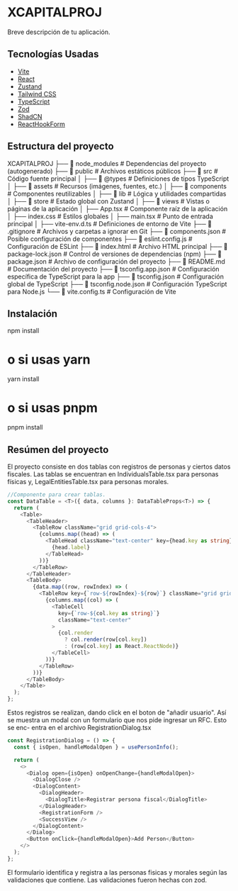 # XCAPITALPROJ

Breve descripción de tu aplicación.

## Tecnologías Usadas

- [Vite](https://vitejs.dev/)
- [React](https://react.dev/)
- [Zustand](https://zustand-demo.pmnd.rs/)
- [Tailwind CSS](https://tailwindcss.com/)
- [TypeScript](https://www.typescriptlang.org/)
- [Zod](https://zod.dev/)
- [ShadCN](https://ui.shadcn.com/docs/installation)
- [ReactHookForm](https://react-hook-form.com/)

## Estructura del proyecto

XCAPITALPROJ
├── 📂 node_modules # Dependencias del proyecto (autogenerado)
├── 📂 public # Archivos estáticos públicos
├── 📂 src # Código fuente principal
│ ├── 📂 @types # Definiciones de tipos TypeScript
│ ├── 📂 assets # Recursos (imágenes, fuentes, etc.)
│ ├── 📂 components # Componentes reutilizables
│ ├── 📂 lib # Lógica y utilidades compartidas
│ ├── 📂 store # Estado global con Zustand
│ ├── 📂 views # Vistas o páginas de la aplicación
│ ├── App.tsx # Componente raíz de la aplicación
│ ├── index.css # Estilos globales
│ ├── main.tsx # Punto de entrada principal
│ ├── vite-env.d.ts # Definiciones de entorno de Vite
├── 📜 .gitignore # Archivos y carpetas a ignorar en Git
├── 📜 components.json # Posible configuración de componentes
├── 📜 eslint.config.js # Configuración de ESLint
├── 📜 index.html # Archivo HTML principal
├── 📜 package-lock.json # Control de versiones de dependencias (npm)
├── 📜 package.json # Archivo de configuración del proyecto
├── 📜 README.md # Documentación del proyecto
├── 📜 tsconfig.app.json # Configuración específica de TypeScript para la app
├── 📜 tsconfig.json # Configuración global de TypeScript
├── 📜 tsconfig.node.json # Configuración TypeScript para Node.js
└── 📜 vite.config.ts # Configuración de Vite

## Instalación

npm install

# o si usas yarn

yarn install

# o si usas pnpm

pnpm install

## Resúmen del proyecto

El proyecto consiste en dos tablas con registros de personas y ciertos
datos fiscales. Las tablas se encuentran en IndividualsTable.tsx para
personas físicas y, LegalEntitiesTable.tsx para personas morales.

```typescript
//Componente para crear tablas.
const DataTable = <T>({ data, columns }: DataTableProps<T>) => {
  return (
    <Table>
      <TableHeader>
        <TableRow className="grid grid-cols-4">
          {columns.map((head) => (
            <TableHead className="text-center" key={head.key as string}>
              {head.label}
            </TableHead>
          ))}
        </TableRow>
      </TableHeader>
      <TableBody>
        {data.map((row, rowIndex) => (
          <TableRow key={`row-${rowIndex}-${row}`} className="grid grid-cols-4">
            {columns.map((col) => (
              <TableCell
                key={`row-${col.key as string}`}
                className="text-center"
              >
                {col.render
                  ? col.render(row[col.key])
                  : (row[col.key] as React.ReactNode)}
              </TableCell>
            ))}
          </TableRow>
        ))}
      </TableBody>
    </Table>
  );
};
```

Estos registros se realizan, dando click en el boton
de "añadir usuario". Así se muestra un modal con un
formulario que nos pide ingresar un RFC. Esto se enc-
entra en el archivo RegistrationDialog.tsx

```typescript
const RegistrationDialog = () => {
  const { isOpen, handleModalOpen } = usePersonInfo();

  return (
    <>
      <Dialog open={isOpen} onOpenChange={handleModalOpen}>
        <DialogClose />
        <DialogContent>
          <DialogHeader>
            <DialogTitle>Registrar persona fiscal</DialogTitle>
          </DialogHeader>
          <RegistrationForm />
          <SuccessView />
        </DialogContent>
      </Dialog>
      <Button onClick={handleModalOpen}>Add Person</Button>
    </>
  );
};
```

El formulario identifica y registra a las personas fisicas
y morales según las validaciones que contiene. Las validaciones
fueron hechas con zod.
